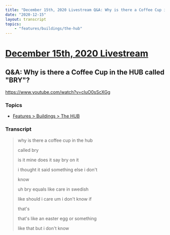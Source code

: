 ```yaml
---
title: "December 15th, 2020 Livestream Q&A: Why is there a Coffee Cup in the HUB called \"BRY\"?"
date: "2020-12-15"
layout: transcript
topics:
    - "features/buildings/the-hub"
---
```

# [December 15th, 2020 Livestream](../2020-12-15.md)
## Q&A: Why is there a Coffee Cup in the HUB called "BRY"?
https://www.youtube.com/watch?v=cIuO0sScXGg

### Topics
* [Features > Buildings > The HUB](../topics/features/buildings/the-hub.md)

### Transcript

> why is there a coffee cup in the hub
>
> called bry
>
> is it mine does it say bry on it
>
> i thought it said something else i don't
>
> know
>
> uh bry equals like care in swedish
>
> like should i care um i don't know if
>
> that's
>
> that's like an easter egg or something
>
> like that but i don't know
